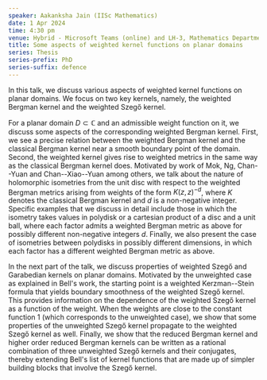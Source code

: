 ```yaml
---
speaker: Aakanksha Jain (IISc Mathematics)
date: 1 Apr 2024
time: 4:30 pm
venue: Hybrid - Microsoft Teams (online) and LH-3, Mathematics Department
title: Some aspects of weighted kernel functions on planar domains
series: Thesis
series-prefix: PhD
series-suffix: defence
---
```



In this talk, we discuss various aspects of weighted kernel functions on planar domains. We focus on two key kernels, namely,
the weighted Bergman kernel and the weighted Szegő kernel.

For a planar domain $D \subset \mathbb C$ and an admissible weight function on it, we discuss some aspects of the
corresponding weighted Bergman kernel. First, we see a precise relation between the weighted Bergman kernel and the classical
Bergman kernel near a smooth boundary point of the domain. Second, the weighted kernel gives rise to weighted metrics in the
same way as the classical Bergman kernel does. Motivated by work of Mok, Ng, Chan--Yuan and Chan--Xiao--Yuan among others,
we talk about the nature of holomorphic isometries from the unit disc with respect to the weighted Bergman metrics arising from
weights of the form $K(z,z)^{-d}$, where $K$ denotes the classical Bergman kernel and $d$ is a non-negative integer. Specific
examples that we discuss in detail include those in which the isometry takes values in polydisk or a cartesian product of a disc
and a unit ball, where each factor admits a weighted Bergman metric as above for possibly different non-negative integers $d$.
Finally, we also present the case of isometries between polydisks in possibly different dimensions, in which each
factor has a different weighted Bergman metric as above.

In the next part of the talk, we discuss properties of weighted Szegő and Garabedian kernels on planar domains. Motivated by
the unweighted case as explained in Bell's work, the starting point is a weighted Kerzman--Stein formula that yields boundary
smoothness of the weighted Szegő kernel. This provides information on the dependence of the weighted Szegő kernel as a
function of the weight. When the weights are close to the constant function $1$ (which corresponds to the unweighted case), we
show that some properties of the unweighted Szegő kernel propagate to the weighted Szegő kernel as well. Finally, we show
that the reduced Bergman kernel and higher order reduced Bergman kernels can be written as a rational combination of three
unweighted Szegő kernels and their conjugates, thereby extending Bell's list of kernel functions that are made up of simpler
building blocks that involve the Szegő kernel.
